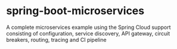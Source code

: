 # spring-boot-microservices
A complete microservices example using the Spring Cloud support consisting of configuration, service discovery, API gateway, circuit breakers, routing, tracing and CI pipeline
